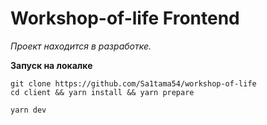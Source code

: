 # Workshop-of-life Frontend

_Проект находится в разработке._

**Запуск на локалке**

```shell
git clone https://github.com/Sa1tama54/workshop-of-life
cd client && yarn install && yarn prepare

yarn dev
```

